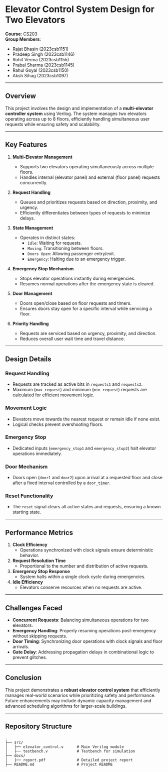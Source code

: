 # Elevator Control System Design for Two Elevators  
**Course**: CS203  
**Group Members**:  
- Rajat Bhasin (2023csb1151)  
- Pradeep Singh (2023csb1146)  
- Rohit Verma (2023csb1155)  
- Prabal Sharma (2023csb1145)  
- Rahul Goyal (2023csb1150)  
- Aksh Sihag (2023csb1097)  

---

## Overview  
This project involves the design and implementation of a **multi-elevator controller system** using Verilog. The system manages two elevators operating across up to 8 floors, efficiently handling simultaneous user requests while ensuring safety and scalability.

---

## Key Features  
1. **Multi-Elevator Management**  
   - Supports two elevators operating simultaneously across multiple floors.  
   - Handles internal (elevator panel) and external (floor panel) requests concurrently.  

2. **Request Handling**  
   - Queues and prioritizes requests based on direction, proximity, and urgency.  
   - Efficiently differentiates between types of requests to minimize delays.  

3. **State Management**  
   - Operates in distinct states:  
     - `Idle`: Waiting for requests.  
     - `Moving`: Transitioning between floors.  
     - `Doors Open`: Allowing passenger entry/exit.  
     - `Emergency`: Halting due to an emergency trigger.  

4. **Emergency Stop Mechanism**  
   - Stops elevator operations instantly during emergencies.  
   - Resumes normal operations after the emergency state is cleared.  

5. **Door Management**  
   - Doors open/close based on floor requests and timers.  
   - Ensures doors stay open for a specific interval while servicing a floor.  

6. **Priority Handling**  
   - Requests are serviced based on urgency, proximity, and direction.  
   - Reduces overall user wait time and travel distance.  

---

## Design Details  
### Request Handling  
- Requests are tracked as active bits in `requests1` and `requests2`.  
- Maximum (`max_request`) and minimum (`min_request`) requests are calculated for efficient movement logic.  

### Movement Logic  
- Elevators move towards the nearest request or remain idle if none exist.  
- Logical checks prevent overshooting floors.  

### Emergency Stop  
- Dedicated inputs (`emergency_stop1` and `emergency_stop2`) halt elevator operations immediately.  

### Door Mechanism  
- Doors open (`door1` and `door2`) upon arrival at a requested floor and close after a fixed interval controlled by a `door_timer`.  

### Reset Functionality  
- The `reset` signal clears all active states and requests, ensuring a known starting state.  

---

## Performance Metrics  
1. **Clock Efficiency**  
   - Operations synchronized with clock signals ensure deterministic behavior.  
2. **Request Resolution Time**  
   - Proportional to the number and distribution of active requests.  
3. **Emergency Stop Response**  
   - System halts within a single clock cycle during emergencies.  
4. **Idle Efficiency**  
   - Elevators conserve resources when no requests are active.  

---

## Challenges Faced  
- **Concurrent Requests**: Balancing simultaneous operations for two elevators.  
- **Emergency Handling**: Properly resuming operations post-emergency without skipping requests.  
- **Door Timing**: Synchronizing door operations with clock signals and floor arrivals.  
- **Gate Delay**: Addressing propagation delays in combinational logic to prevent glitches.  

---

## Conclusion  
This project demonstrates a **robust elevator control system** that efficiently manages real-world scenarios while prioritizing safety and performance. Future enhancements may include dynamic capacity management and advanced scheduling algorithms for larger-scale buildings.  

---

## Repository Structure  
```plaintext
.
├── src/
│   ├── elevator_control.v      # Main Verilog module
│   ├── testbench.v             # Testbench for simulation
├── docs/
│   ├── report.pdf              # Detailed project report
├── README.md                   # Project README

